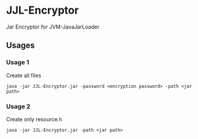 # JJL-Encryptor
Jar Encryptor for JVM-JavaJarLoader

## Usages

### Usage 1
Create all files 
```
java -jar JJL-Encryptor.jar -password <encryption password> -path <jar path>
```

### Usage 2
Create only resource.h
```commandline
java -jar JJL-Encryptor.jar -path <jar path>
```
